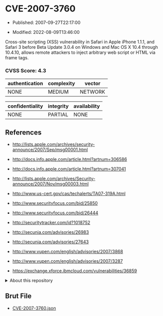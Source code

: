 # CVE-2007-3760

- Published: 2007-09-27T22:17:00

- Modified: 2022-08-09T13:46:00

Cross-site scripting (XSS) vulnerability in Safari in Apple iPhone 1.1.1, and Safari 3 before Beta Update 3.0.4 on Windows and Mac OS X 10.4 through 10.4.10, allows remote attackers to inject arbitrary web script or HTML via frame tags.

### CVSS Score: **4.3**

| authentication | complexity | vector |
| --- | --- | --- |
| NONE | MEDIUM | NETWORK |

| confidentiality | integrity | availability |
| --- | --- | --- |
| NONE | PARTIAL | NONE |

## References

* http://lists.apple.com/archives/security-announce/2007/Sep/msg00001.html

* http://docs.info.apple.com/article.html?artnum=306586

* http://docs.info.apple.com/article.html?artnum=307041

* http://lists.apple.com/archives/Security-announce/2007/Nov/msg00003.html

* http://www.us-cert.gov/cas/techalerts/TA07-319A.html

* http://www.securityfocus.com/bid/25850

* http://www.securityfocus.com/bid/26444

* http://securitytracker.com/id?1018752

* http://secunia.com/advisories/26983

* http://secunia.com/advisories/27643

* http://www.vupen.com/english/advisories/2007/3868

* http://www.vupen.com/english/advisories/2007/3287

* https://exchange.xforce.ibmcloud.com/vulnerabilities/36859

<details>
<summary>About this repository</summary> 

  This repository is part of the project [Live Hack CVE](https://github.com/Live-Hack-CVE). Main website can be found [www.live-hack.org](https://www.live-hack.org) 
  
  Made by [Sn0wAlice](https://github.com/Sn0wAlice) for the people that care about security and need to have a feed of the latest CVEs. Hope you enjoy it, don't forget to star the repo and follow me on [Twitter](https://twitter.com/Sn0wAlice) and [Github](https://github.com/Sn0wAlice). And that is my [personnal website](https://www.alice-snow.me/)

  - [Home Page](https://github.com/Live-Hack-CVE)
  - [Framework](https://github.com/Live-Hack-CVE/cve-framework)
  - [CVE database](https://github.com/Live-Hack-CVE/full_database)
  - [Changelog](https://github.com/Live-Hack-CVE/Changelog)
</details>

## Brut File

* [CVE-2007-3760.json](https://raw.githubusercontent.com/Live-Hack-CVE/full_database/main/cves/2007/CVE-2007-3760.json)

